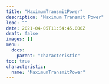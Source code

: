```yaml
---
title: "MaximumTransmitPower"
description: "Maximum Transmit Power"
lead: ""
date: 2021-04-05T11:54:45.000Z
draft: false
images: []
menu:
  docs:
    parent: "characteristic"
toc: true
characteristic:
  name: "MaximumTransmitPower"
---
```

